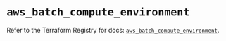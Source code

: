# `aws_batch_compute_environment`

Refer to the Terraform Registry for docs: [`aws_batch_compute_environment`](https://registry.terraform.io/providers/hashicorp/aws/4.54.0/docs/resources/batch_compute_environment).
